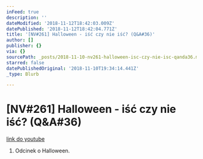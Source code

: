 ```yaml
---
inFeed: true
description: ''
dateModified: '2018-11-12T18:42:03.009Z'
datePublished: '2018-11-12T18:42:04.771Z'
title: '[NV#261] Halloween - iść czy nie iść? (Q&A#36)'
author: []
publisher: {}
via: {}
sourcePath: _posts/2018-11-10-nv261-halloween-isc-czy-nie-isc-qanda36.md
starred: false
datePublishedOriginal: '2018-11-10T19:34:14.441Z'
_type: Blurb

---
```

# \[NV\#261\] Halloween - iść czy nie iść? (Q&A\#36)
[link do youtube][0]

1. Odcinek o Halloween.

[0]: https://www.youtube.com/watch?v=zg8ZUuS7weI
